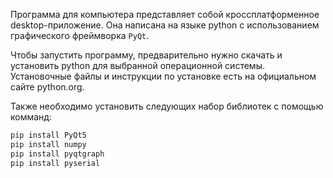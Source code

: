 Программа для компьютера представляет собой кроссплатформенное desktop-приложение. Она написана на языке python с использованием графического фреймворка `PyQt`.

Чтобы запустить программу, предварительно нужно скачать и установить python для выбранной операционной системы. Установочные файлы и инструкции по установке есть на официальном сайте python.org. 

Также необходимо установить следующих набор библиотек c помощью комманд:

```sh
pip install PyQt5
pip install numpy
pip install pyqtgraph
pip install pyserial
```
